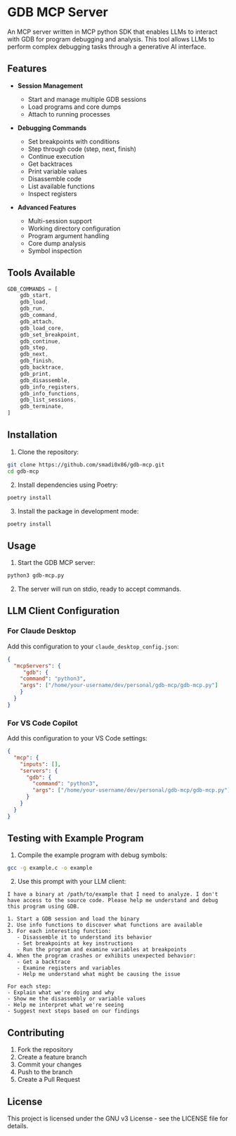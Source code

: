 # GDB MCP Server

An MCP server written in MCP python SDK that enables LLMs to interact with GDB for program debugging and analysis. This tool allows LLMs to perform complex debugging tasks through a generative AI interface.

## Features

- **Session Management**
  - Start and manage multiple GDB sessions
  - Load programs and core dumps
  - Attach to running processes

- **Debugging Commands**
  - Set breakpoints with conditions
  - Step through code (step, next, finish)
  - Continue execution
  - Get backtraces
  - Print variable values
  - Disassemble code
  - List available functions
  - Inspect registers

- **Advanced Features**
  - Multi-session support
  - Working directory configuration
  - Program argument handling
  - Core dump analysis
  - Symbol inspection

## Tools Available

```js
GDB_COMMANDS = [
    gdb_start,
    gdb_load,
    gdb_run,
    gdb_command,
    gdb_attach,
    gdb_load_core,
    gdb_set_breakpoint,
    gdb_continue,
    gdb_step,
    gdb_next,
    gdb_finish,
    gdb_backtrace,
    gdb_print,
    gdb_disassemble,
    gdb_info_registers,
    gdb_info_functions,
    gdb_list_sessions,
    gdb_terminate,
]
```
## Installation

1. Clone the repository:
```bash
git clone https://github.com/smadi0x86/gdb-mcp.git
cd gdb-mcp
```

2. Install dependencies using Poetry:
```bash
poetry install
```

3. Install the package in development mode:
```bash
poetry install
```

## Usage

1. Start the GDB MCP server:
```bash
python3 gdb-mcp.py
```

2. The server will run on stdio, ready to accept commands.

## LLM Client Configuration

### For Claude Desktop

Add this configuration to your `claude_desktop_config.json`:

```json
{
  "mcpServers": {
     "gdb": {
    "command": "python3",
    "args": ["/home/your-username/dev/personal/gdb-mcp/gdb-mcp.py"]
    }
  }
}
```

### For VS Code Copilot

Add this configuration to your VS Code settings:

```json
{
  "mcp": {
    "inputs": [],
    "servers": {
      "gdb": {
        "command": "python3",
        "args": ["/home/your-username/dev/personal/gdb-mcp/gdb-mcp.py"]
      }
    }
  }
}
```

## Testing with Example Program

1. Compile the example program with debug symbols:
```bash
gcc -g example.c -o example
```

2. Use this prompt with your LLM client:

```
I have a binary at /path/to/example that I need to analyze. I don't have access to the source code. Please help me understand and debug this program using GDB.

1. Start a GDB session and load the binary
2. Use info functions to discover what functions are available
3. For each interesting function:
   - Disassemble it to understand its behavior
   - Set breakpoints at key instructions
   - Run the program and examine variables at breakpoints
4. When the program crashes or exhibits unexpected behavior:
   - Get a backtrace
   - Examine registers and variables
   - Help me understand what might be causing the issue

For each step:
- Explain what we're doing and why
- Show me the disassembly or variable values
- Help me interpret what we're seeing
- Suggest next steps based on our findings
```

## Contributing

1. Fork the repository
2. Create a feature branch
3. Commit your changes
4. Push to the branch
5. Create a Pull Request

## License

This project is licensed under the GNU v3 License - see the LICENSE file for details.